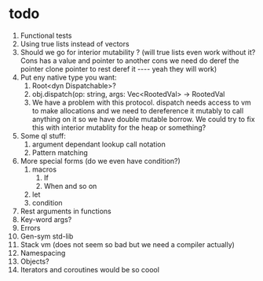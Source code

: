# todo

1. Functional tests
2. Using true lists instead of vectors
3. Should we go for interior mutability ? (will true lists even work without it? Cons has a value and pointer to another cons we need do deref the pointer clone pointer to rest deref it ---- yeah they will work)
4. Put eny native type you want:
   1. Root\<dyn Dispatchable\>?
   2. obj.dispatch(op: string, args: Vec\<RootedVal\> -> RootedVal
   3. We have a problem with this protocol. dispatch needs access to vm to make allocations and we need to dereference it mutably to call anything on it so we have double mutable borrow. We could try to fix this with interior mutablity for the heap or something?
5. Some ql stuff:
   1. argument dependant lookup call notation
   2. Pattern matching
6. More special forms (do we even have condition?)
   1. macros
      1. If
      2. When and so on
   2. let
   3. condition
7. Rest arguments in functions
8. Key-word args?
9. Errors
10. Gen-sym std-lib
11. Stack vm (does not seem so bad but we need a compiler actually)
12. Namespacing
13. Objects?
14. Iterators and coroutines would be so coool
